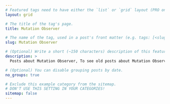 ```yaml
---
# Featured tags need to have either the `list` or `grid` layout (PRO only).
layout: grid

# The title of the tag's page.
title: Mutation Observer

# The name of the tag, used in a post's front matter (e.g. tags: [<slug>]).
slug: Mutation Observer

# (Optional) Write a short (~150 characters) description of this featured tag.
description: >
  Posts about Mutation Observer, To see old posts about Mutation Observer, check out the [Mutation Observer](https://mohamadamer.com/blog/Mutation-Observer) category.

# (Optional) You can disable grouping posts by date.
no_groups: true

# Exclude this example category from the sitemap.
# DON'T USE THIS SETTING IN YOUR CATEGORIES!
sitemap: false
---
```

